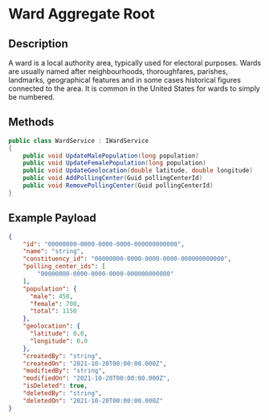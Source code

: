 # Ward Aggregate Root

## Description
A ward is a local authority area, typically used for electoral purposes. Wards are usually named after neighbourhoods, thoroughfares, parishes, landmarks, geographical features and in some cases historical figures connected to the area. It is common in the United States for wards to simply be numbered.

## Methods
```csharp
public class WardService : IWardService
{
    public void UpdateMalePopulation(long population)
    public void UpdateFemalePopulation(long population)
    public void UpdateGeolocation(double latitude, double longitude)
    public void AddPollingCenter(Guid pollingCenterId)
    public void RemovePollingCenter(Guid pollingCenterId) 
}
```

## Example Payload
```json
{
    "id": "00000000-0000-0000-0000-000000000000",
    "name": "string",
    "constituency_id": "00000000-0000-0000-0000-000000000000",
    "polling_center_ids": [
        "00000000-0000-0000-0000-000000000000"
    ],
    "population": {
      "male": 450,
      "female": 700,
      "total": 1150
    },
    "geolocation": {
      "latitude": 0.0,
      "longitude": 0.0
    },
    "createdBy": "string",
    "createdOn": "2021-10-20T00:00:00.000Z",
    "modifiedBy": "string",
    "modifiedOn": "2021-10-20T00:00:00.000Z",
    "isDeleted": true,
    "deletedBy": "string",
    "deletedOn": "2021-10-20T00:00:00.000Z"
}
```